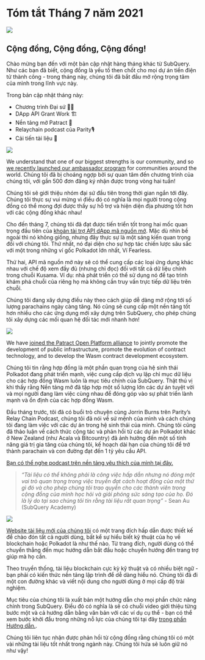 # Tóm tắt Tháng 7 năm 2021

![](https://miro.medium.com/max/1400/1*2z3_9s-SY7dAvfe6xf9IDA.png)

## Cộng đồng, Cộng đồng, Cộng đồng!

Chào mừng bạn đến với một bản cập nhật hàng tháng khác từ SubQuery. Như các bạn đã biết, cộng đồng là yếu tố then chốt cho mọi dự án tiền điện tử thành công - trong tháng này, chúng tôi đã bắt đầu mở rộng trọng tâm của mình trong lĩnh vực này.

Trong bản cập nhật tháng này:

- Chương trình Đại sứ 👩💼
- DApp API Grant Work 🏗
- Nền tảng mở Patract 🌃
- Relaychain podcast của Parity🎙
- Cải tiến tài liệu 📑

![](https://miro.medium.com/max/1400/0*pe3Z3x1lGb_RLa5x)

We understand that one of our biggest strengths is our community, and so [we recently launched our ambassador program](../blogs/20210713-Introducing-the-SubQuery-Ambassador-Program.md) for communities around the world. Chúng tôi đã bị choáng ngợp bởi sự quan tâm đến chương trình của chúng tôi, với gần 500 đơn đăng ký nhận được trong vòng hai tuần!

Chúng tôi sẽ giới thiệu nhóm đại sứ đầu tiên trong thời gian ngắn tới đây. Chúng tôi thực sự vui mừng vì điều đó có nghĩa là mọi người trong cộng đồng có thể mong đợi được thấy sự hỗ trợ và hiện diện địa phương tốt hơn với các cộng đồng khác nhau!

Cho đến tháng 7, chúng tôi đã đạt được tiến triển tốt trong hai mốc quan trọng đầu tiên của [khoản tài trợ API dApp mã nguồn mở](https://kusama.polkassembly.io/treasury/95). Mặc dù nhìn bề ngoài thì nó không giống, nhưng đây thực sự là một sáng kiến quan trọng đối với chúng tôi. Thứ nhất, nó đại diện cho sự hợp tác chiến lược sâu sắc với một trong những ví gốc Polkadot lớn nhất, Ví Fearless.

Thứ hai, API mã nguồn mở này sẽ có thể cung cấp các loại ứng dụng khác nhau với chế độ xem đầy đủ (nhưng chỉ đọc) đối với tất cả dữ liệu chính trong chuỗi Kusama. Ví dụ: nhà phát triển có thể sử dụng nó để tạo trình khám phá chuỗi của riêng họ mà không cần truy vấn trực tiếp dữ liệu trên chuỗi.

Chúng tôi đang xây dựng điều này theo cách giúp dễ dàng mở rộng tới số lượng parachains ngày càng tăng. Nó cũng sẽ cung cấp một nền tảng tốt hơn nhiều cho các ứng dụng mới xây dựng trên SubQuery, cho phép chúng tôi xây dựng các mối quan hệ đối tác mới nhanh hơn!

![](https://miro.medium.com/max/1400/0*AhM68fyjjSp_2edZ)

We have [joined the Patract Open Platform alliance](../blogs/20210714-SubQuery-is-Joining-the-Patract-Open-Platform.md) to jointly promote the development of public infrastructure, promote the evolution of contract technology, and to develop the Wasm contract development ecosystem.

Chúng tôi tin rằng hợp đồng là một phần quan trọng của hệ sinh thái Polkadot đang phát triển mạnh, việc cung cấp dịch vụ lập chỉ mục dữ liệu cho các hợp đồng Wasm luôn là mục tiêu chính của SubQuery. Thật thú vị khi thấy rằng Nền tảng mở đã tập hợp một số lượng lớn các dự án tuyệt vời và mọi người đang làm việc cùng nhau để đóng góp vào sự phát triển lành mạnh và ổn định của các hợp đồng Wasm.

Đầu tháng trước, tôi đã có buổi trò chuyện cùng Jorrin Burns trên Parity’s Relay Chain Podcast, chúng tôi đã nói về sứ mệnh của mình và cách chúng tôi đang làm việc với các dự án trong hệ sinh thái của mình. Chúng tôi cũng đã thảo luận về cách thức cộng tác và phản hồi từ các dự án Polkadot khác ở New Zealand (như Acala và Bitcountry) đã ảnh hưởng đến một số tính năng giá trị gia tăng của chúng tôi, kế hoạch dài hạn của chúng tôi để trở thành parachain và con đường đạt đến 1 tỷ yêu cầu API.

[Bạn có thể nghe podcast trên nền tảng yêu thích của mình tại đây.](https://relaychain.fm/35-querying-the-worlds-data-with-subquery)

> _“Tài liệu có thể không phải là công việc hấp dẫn nhưng nó đóng một vai trò quan trọng trong việc truyền đạt cách hoạt động của một thứ gì đó và cho phép chúng tôi trao quyền cho các thành viên trong cộng đồng của mình học hỏi và giải phóng sức sáng tạo của họ. Đó là lý do tại sao chúng tôi tin rằng tài liệu rất quan trọng”_ - Sean Au (SubQuery Academy)

![](https://miro.medium.com/max/1200/0*tvcfXFxHc6shdmAy.gif)

[Website tài liệu mới của chúng tôi](https://doc.subquery.network/) có một trang đích hấp dẫn được thiết kế để chào đón tất cả người dùng, bất kể sự hiểu biết kỹ thuật của họ về blockchain hoặc Polkadot là như thế nào. Từ trang đích, người dùng có thể chuyển thẳng đến mục hướng dẫn bắt đầu hoặc chuyển hướng đến trang trợ giúp mà họ cần.

Theo truyền thống, tài liệu blockchain cực kỳ kỹ thuật và có nhiều biệt ngữ - bạn phải có kiến thức nền tảng lập trình để dễ dàng hiểu nó. Chúng tôi đã đi một con đường khác và viết nội dung cho người dùng ở mọi cấp độ trải nghiệm.

Mục tiêu của chúng tôi là xuất bản một hướng dẫn cho mọi phần chức năng chính trong SubQuery. Điều đó có nghĩa là sẽ có chuỗi video giới thiệu từng bước một và cả hướng dẫn bằng văn bản với các ví dụ cụ thể - bạn có thể xem bước khởi đầu trong những nỗ lực của chúng tôi tại đây [trong phần Hướng dẫn.](https://doc.subquery.network/tutorials_examples/howto.html).

Chúng tôi liên tục nhận được phản hồi từ cộng đồng rằng chúng tôi có một vài những tài liệu tốt nhất trong ngành này. Chúng tôi hứa sẽ luôn giữ nó như vậy!
